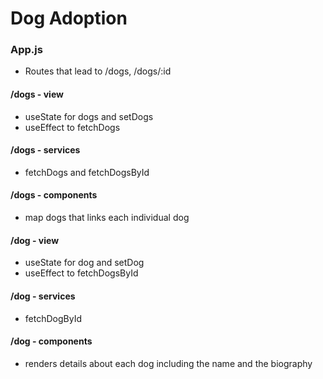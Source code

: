 # Dog Adoption

### App.js

- Routes that lead to /dogs, /dogs/:id

#### /dogs - view

- useState for dogs and setDogs
- useEffect to fetchDogs

#### /dogs - services

- fetchDogs and fetchDogsById

#### /dogs - components

- map dogs that links each individual dog

#### /dog - view

- useState for dog and setDog
- useEffect to fetchDogsById

#### /dog - services

- fetchDogById

#### /dog - components

- renders details about each dog including the name and the biography

####
